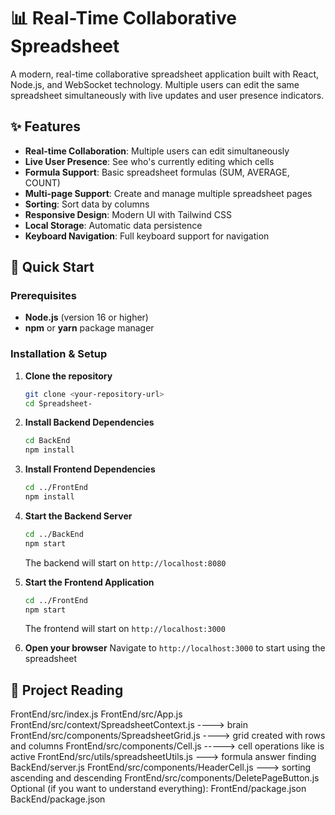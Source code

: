 # 📊 Real-Time Collaborative Spreadsheet

A modern, real-time collaborative spreadsheet application built with React, Node.js, and WebSocket technology. Multiple users can edit the same spreadsheet simultaneously with live updates and user presence indicators.

## ✨ Features

- **Real-time Collaboration**: Multiple users can edit simultaneously
- **Live User Presence**: See who's currently editing which cells
- **Formula Support**: Basic spreadsheet formulas (SUM, AVERAGE, COUNT)
- **Multi-page Support**: Create and manage multiple spreadsheet pages
- **Sorting**: Sort data by columns
- **Responsive Design**: Modern UI with Tailwind CSS
- **Local Storage**: Automatic data persistence
- **Keyboard Navigation**: Full keyboard support for navigation

## 🚀 Quick Start

### Prerequisites

- **Node.js** (version 16 or higher)
- **npm** or **yarn** package manager

### Installation & Setup

1. **Clone the repository**
   ```bash
   git clone <your-repository-url>
   cd Spreadsheet-
   ```

2. **Install Backend Dependencies**
   ```bash
   cd BackEnd
   npm install
   ```

3. **Install Frontend Dependencies**
   ```bash
   cd ../FrontEnd
   npm install
   ```

4. **Start the Backend Server**
   ```bash
   cd ../BackEnd
   npm start
   ```
   The backend will start on `http://localhost:8080`

5. **Start the Frontend Application**
   ```bash
   cd ../FrontEnd
   npm start
   ```
   The frontend will start on `http://localhost:3000`

6. **Open your browser**
   Navigate to `http://localhost:3000` to start using the spreadsheet

## 📁 Project Reading


FrontEnd/src/index.js
FrontEnd/src/App.js
FrontEnd/src/context/SpreadsheetContext.js   ----> brain
FrontEnd/src/components/SpreadsheetGrid.js ----> grid created with rows and columns
FrontEnd/src/components/Cell.js  -----> cell operations like is active 
FrontEnd/src/utils/spreadsheetUtils.js  ---> formula answer finding
BackEnd/server.js
FrontEnd/src/components/HeaderCell.js ---> sorting ascending and descending
FrontEnd/src/components/DeletePageButton.js
Optional (if you want to understand everything):
FrontEnd/package.json
BackEnd/package.json